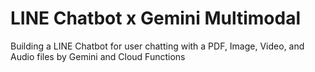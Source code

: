 # LINE Chatbot x Gemini Multimodal
Building a LINE Chatbot for user chatting with a PDF, Image, Video, and Audio files by Gemini and Cloud Functions
